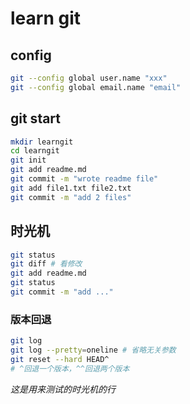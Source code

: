# learn git

## config
```sh
git --config global user.name "xxx"
git --config global email.name "email"
```

## git start
```sh
mkdir learngit
cd learngit
git init
git add readme.md
git commit -m "wrote readme file"
git add file1.txt file2.txt
git commit -m "add 2 files"
```

## 时光机
```sh
git status
git diff # 看修改
git add readme.md
git status
git commit -m "add ..."
```

### 版本回退
```sh
git log
git log --pretty=oneline # 省略无关参数
git reset --hard HEAD^
# ^回退一个版本，^^回退两个版本
```

*这是用来测试的时光机的行*